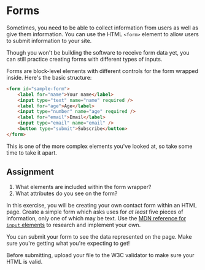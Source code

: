 # Forms

Sometimes, you need to be able to collect information from users as well as give them information. You can use the HTML `<form>` element to allow users to submit information to your site.

Though you won't be building the software to receive form data yet, you can still practice creating forms with different types of inputs.

Forms are block-level elements with different controls for the form wrapped inside. Here's the basic structure:

```html
<form id="sample-form">
    <label for="name">Your name</label>
    <input type="text" name="name" required />
    <label for="age">Age</label>
    <input type="number" name="age" required />
    <label for="email">Email</label>
    <input type="email" name="email" />
    <button type="submit">Subscribe</button>
</form>
```

This is one of the more complex elements you've looked at, so take some time to take it apart.


## Assignment

1. What elements are included within the form wrapper?
2. What attributes do you see on the form?

In this exercise, you will be creating your own contact form within an HTML page. Create a simple form which asks uses for _at least_ five pieces of information, only one of which may be text. Use the [MDN reference for `input` elements](https://developer.mozilla.org/en-US/docs/Web/HTML/Element/input) to research and implement your own.

You can submit your form to see the data represented on the page. Make sure you're getting what you're expecting to get!

Before submitting, upload your file to the W3C validator to make sure your HTML is valid.
